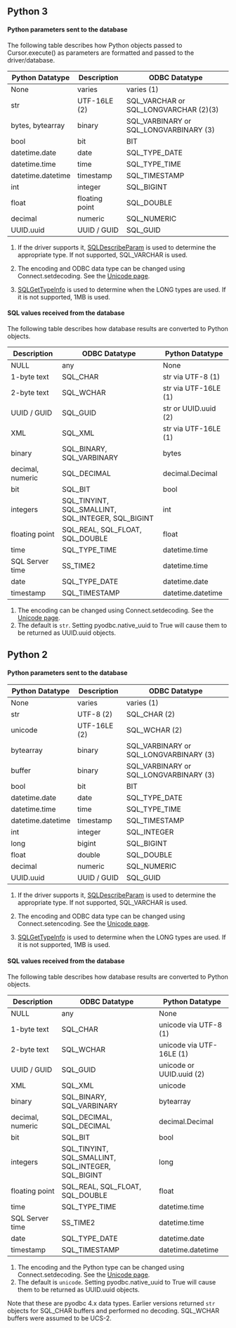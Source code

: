 ## Python 3

#### Python parameters sent to the database

The following table describes how Python objects passed to Cursor.execute() as parameters are formatted and passed to the driver/database.

| Python Datatype | Description | ODBC Datatype |
| --- | --- | --- |
| None | varies | varies (1) |
| str | UTF-16LE (2) | SQL_VARCHAR or SQL_LONGVARCHAR (2)(3) |
| bytes, bytearray | binary | SQL_VARBINARY or SQL_LONGVARBINARY (3) |
| bool | bit | BIT |
| datetime.date | date | SQL_TYPE_DATE |
| datetime.time | time | SQL_TYPE_TIME |
| datetime.datetime | timestamp | SQL_TIMESTAMP |
| int | integer | SQL_BIGINT |
| float | floating point | SQL_DOUBLE |
| decimal | numeric | SQL_NUMERIC |
| UUID.uuid | UUID / GUID | SQL_GUID |

1. If the driver supports it, [SQLDescribeParam](https://msdn.microsoft.com/en-us/library/ms710188.aspx) is used to determine the appropriate type. If not supported, SQL_VARCHAR is used.

2. The encoding and ODBC data type can be changed using Connect.setdecoding.  See
   the [Unicode page](Unicode).

3. [SQLGetTypeInfo](https://msdn.microsoft.com/en-us/library/ms714632.aspx) is used to determine when the LONG types are used.  If it is not supported, 1MB is used.

#### SQL values received from the database

The following table describes how database results are converted to Python objects.

| Description | ODBC Datatype | Python Datatype |
|-------------|----------------|------------------|
| NULL | any | None |
| 1-byte text | SQL_CHAR | str via UTF-8 (1) |
| 2-byte text | SQL_WCHAR | str via UTF-16LE (1) |
| UUID / GUID | SQL_GUID | str or UUID.uuid (2) |
| XML | SQL_XML | str via UTF-16LE (1) |
| binary | SQL_BINARY, SQL_VARBINARY | bytes |
| decimal, numeric | SQL_DECIMAL | decimal.Decimal |
| bit | SQL_BIT | bool |
| integers | SQL_TINYINT, SQL_SMALLINT, SQL_INTEGER, SQL_BIGINT | int |
| floating point | SQL_REAL, SQL_FLOAT, SQL_DOUBLE | float |
| time | SQL_TYPE_TIME | datetime.time |
| SQL Server time | SS_TIME2 | datetime.time |
| date | SQL_TYPE_DATE | datetime.date |
| timestamp | SQL_TIMESTAMP | datetime.datetime |

1. The encoding can be changed using Connect.setdecoding.  See the [Unicode page](Unicode).
2. The default is `str`.  Setting pyodbc.native_uuid to True will cause them to be returned as UUID.uuid objects.


## Python 2

#### Python parameters sent to the database

| Python Datatype | Description | ODBC Datatype |
|------------------|-------------|----------------|
| None | varies | varies (1) |
| str | UTF-8 (2) | SQL_CHAR (2) |
| unicode | UTF-16LE (2) | SQL_WCHAR (2) |
| bytearray | binary | SQL_VARBINARY or SQL_LONGVARBINARY (3) |
| buffer | binary | SQL_VARBINARY or SQL_LONGVARBINARY (3) |
| bool | bit | BIT |
| datetime.date | date | SQL_TYPE_DATE |
| datetime.time | time | SQL_TYPE_TIME |
| datetime.datetime | timestamp | SQL_TIMESTAMP |
| int | integer | SQL_INTEGER |
| long | bigint | SQL_BIGINT |
| float | double | SQL_DOUBLE |
| decimal | numeric | SQL_NUMERIC |
| UUID.uuid | UUID / GUID | SQL_GUID |

1. If the driver supports it, [SQLDescribeParam](https://msdn.microsoft.com/en-us/library/ms710188.aspx) is used to determine the appropriate type. If not supported, SQL_VARCHAR is used.

2. The encoding and ODBC data type can be changed using Connect.setencoding.  See
   the [Unicode page](Unicode).


3. [SQLGetTypeInfo](https://msdn.microsoft.com/en-us/library/ms714632.aspx) is used to determine when the LONG types are used.  If it is not supported, 1MB is used.

#### SQL values received from the database

The following table describes how database results are converted to Python objects.

| Description | ODBC Datatype | Python Datatype |
|-------------|----------------|------------------|
| NULL | any | None |
| 1-byte text | SQL_CHAR | unicode via UTF-8 (1) |
| 2-byte text | SQL_WCHAR | unicode via UTF-16LE (1) |
| UUID / GUID | SQL_GUID | unicode or UUID.uuid (2) |
| XML | SQL_XML | unicode |
| binary | SQL_BINARY, SQL_VARBINARY | bytearray |
| decimal, numeric | SQL_DECIMAL, SQL_DECIMAL | decimal.Decimal |
| bit | SQL_BIT | bool |
| integers | SQL_TINYINT, SQL_SMALLINT, SQL_INTEGER, SQL_BIGINT | long |
| floating point | SQL_REAL, SQL_FLOAT, SQL_DOUBLE | float |
| time | SQL_TYPE_TIME | datetime.time |
| SQL Server time | SS_TIME2 | datetime.time |
| date | SQL_TYPE_DATE | datetime.date |
| timestamp | SQL_TIMESTAMP | datetime.datetime |

1. The encoding and the Python type can be changed using Connect.setdecoding.  See the [Unicode page](Unicode).
2. The default is `unicode`.  Setting pyodbc.native_uuid to True will cause them to be returned as UUID.uuid objects.

Note that these are pyodbc 4.x data types.  Earlier versions returned `str` objects for
SQL_CHAR buffers and performed no decoding.  SQL_WCHAR buffers were assumed to be UCS-2.
